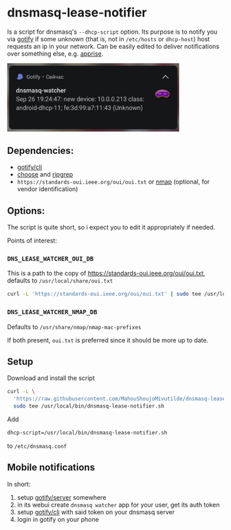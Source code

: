 # dnsmasq-lease-notifier

Is a script for dnsmasq's `--dhcp-script` option. Its purpose is to notify you via [gotify](https://gotify.net/) if some unknown (that is, not in `/etc/hosts` or `dhcp-host`) host requests an ip in your network. Can be easily edited to deliver notifications over something else, e.g. [apprise](https://github.com/caronc/apprise).

<img src="gotify.png" width="400">

## Dependencies:
* [gotify/cli](https://github.com/gotify/cli)
* [choose](https://github.com/theryangeary/choose) and [ripgrep](https://github.com/BurntSushi/ripgrep)
* `https://standards-oui.ieee.org/oui/oui.txt` or [nmap](https://nmap.org) (optional, for vendor identification)

## Options:

The script is quite short, so i expect you to edit it appropriately if needed.

Points of interest:

### `DNS_LEASE_WATCHER_OUI_DB`

This is a path to the copy of https://standards-oui.ieee.org/oui/oui.txt, defaults to `/usr/local/share/oui.txt`

```sh
curl -L 'https://standards-oui.ieee.org/oui/oui.txt' | sudo tee /usr/local/share/oui.txt
```

### `DNS_LEASE_WATCHER_NMAP_DB`

Defaults to `/usr/share/nmap/nmap-mac-prefixes`

If both present, `oui.txt` is preferred since it should be more up to date.

## Setup

Download and install the script

```sh
curl -L \
  'https://raw.githubusercontent.com/MahouShoujoMivutilde/dnsmasq-lease-notifier/master/dnsmasq-lease-notifier.sh' |
  sudo tee /usr/local/bin/dnsmasq-lease-notifier.sh
```

Add

```sh
dhcp-script=/usr/local/bin/dnsmasq-lease-notifier.sh

```

to `/etc/dnsmasq.conf`

## Mobile notifications

In short:
1. setup [gotify/server](https://github.com/gotify/server) somewhere
2. in its webui create `dnsmasq watcher` app for your user, get its auth token
3. setup [gotify/cli](https://github.com/gotify/cli) with said token on your dnsmasq server
4. login in gotify on your phone
